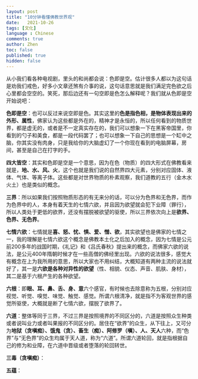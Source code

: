 ```yaml
---
layout: post
title: "10分钟看懂佛教世界观"
date:   2021-10-26
tags: [文化]
language : Chinese
comments: true
author: Zhen
toc: false
published: true
hidden: false
---
```

从小我们看各种电视剧，里头的和尚都会说：色即是空。估计很多人都以为这句话是劝我们戒色，好多小文章还煞有介事的说，这句话意思就是我们满足完色欲之后心里都会空空的。笑死，那后边还有一句空即是色怎么解释呢？我们就从色即是空开始说吧：

**色即是空**：也可以反过来说空即是色。其实这里的**色是指色相，是物体表现出来的外形、属性**，佛家认为这些都是外在的，精神才是永恒的，所以任何看到的物质世界，都是虚无的，或者是不一定真实存在的，我们可以想象一下在黑客帝国里，你看到的勺子和美食，都是一段代码罢了；也可以想象一下自己的思想是一个缸中之脑，你其实没有肉身，只是我给你的大脑虚幻了一个你现在看到的电脑屏幕，房间，甚至是自己在打字的手。

**四大皆空**：其实和色即是空是一个意思，因为在色（物质）的四大形式在佛教看来就是，**地、水、风、火**，这个也就是我们说的自然界四大元素，分别对应固体、液体、气体、等离子体。这些都是对世界物质的朴素观察，我们道教的五行（金木水火土）也是类似的概念。

**三界**：所以如果我们按照物质形态的有无来分的话，可以分为色界和无色界，而作为色界中的人，本身有着天生的七情六欲，并且因为欲望就会犯下业障（罪行），所以人类处于更低的欲界，还没有摆脱被欲望的驱使，所以三界依次向上是**欲界、色界、无色界**。

**七情六欲**：七情就是**喜、怒、忧、惧、爱、憎、欲**，其实欲望也是佛家的七情之一，我的理解是七情六欲这个概念是佛教本土化之后加入的概念，因为七情是公元前200多年的战国时期，《礼记》和《吕氏春秋》提出来的概念，而佛家六欲的说法，是公元400年隋朝时候才在一些高僧的佛经里出现。六欲的说法很多，感觉大有概念在上为我所用的意思，所以大家也不用纠结，大概知道有两种主流的说法就好了，其一是**六欲是各种对异性的欲望**（性、相貌、仪态、声音、肌肤、身材），其二是基于六根产生的各种欲望。

**六根**：即**眼、耳、鼻、舌、身、意**六个感官，有时候也去除意称为五根，分别对应视觉、听觉、嗅觉、味觉、触觉、感觉。所谓六根清净，就是指不为客观世界的感觉所驱使，大概就是断了七情六欲，摆脱了欲界了。

**六道**：整体等同于三界，不过三界是按照境界的不同区分的，六道是按照众生种类或者说叫业力或者叫果报的不同区分的。居住在“欲界”的众生，从下往上，又可分为**地狱（贪嗔痴）、饿鬼（贪）、畜生（痴）、阿修罗（嗔）、人、天人**六种，而“色界”与“无色界”的众生均属于天人道，称为“六道”。所谓六道轮回，就是指根据自己的修为和业障，在六道中晋级或者堕落的轮回转世。

**三毒（贪嗔痴）**：

**五蕴**：
<!--stackedit_data:
eyJoaXN0b3J5IjpbLTc4OTc3MDUwNSwzODM3MDg3NTUsLTEyNj
E4MzY0MzMsMTU2Mjk0OTgxNSwyOTgzMTY1ODUsLTExOTM2NTQ4
MzAsMTg4Mjk1MzA0MCwxOTY2ODA5NjAsNjcwMjI0NDM3XX0=
-->